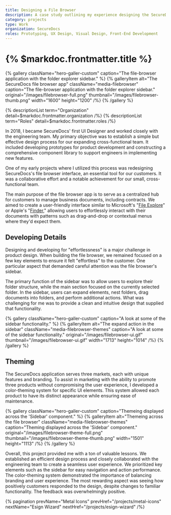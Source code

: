 ```yaml
---
title: Designing a File Browser
description: A case study outlining my experience designing the SecureDocs filebrowser application
category: projects
type: Work
organization: SecureDocs
roles: Prototyping, UX Design, Visual Design, Front-End Development
---
```


# {% $markdoc.frontmatter.title %}

{% gallery 
  className="hero-galler-custom"
  caption="The file-browser application with the folder explorer sidebar." %}
{% galleryItem
  alt="The SecureDocs file browser app"
  className="media-filebrowser"
  caption="The file-browser application with the folder explorer sidebar."
  original="/images/filebrowser-full.png"
  thumbnail="/images/filebrowser-thumb.png"
  width="1600"
  height="1200"
/%}
{% /gallery %}

{% descriptionList term="Organization" detail=$markdoc.frontmatter.organization /%}
{% descriptionList term="Roles" detail=$markdoc.frontmatter.roles /%}

In 2018, I became SecureDocs' first UI Designer and worked closely with the engineering team. My primary objective was to establish a simple but effective design process for our expanding cross-functional team. It included developing prototypes for product development and constructing a comprehensive component library to support engineers in implementing new features.

One of my early projects where I utilized this process was redesigning SecureDocs's file browser interface, an essential tool for our customers. It was a collaborative effort and a notable achievement for our small, cross-functional team.

The main purpose of the file browser app is to serve as a centralized hub for customers to manage business documents, including contracts. We aimed to create a user-friendly interface similar to Microsoft's "[File Explore](https://en.wikipedia.org/wiki/File_Explorer)" or  Apple's "[Finder](https://en.wikipedia.org/wiki/Finder_(software))," allowing users to effortlessly interact with their documents with patterns such as drag-and-drop or contextual menus where they'd expect them.

## Developing Details

Designing and developing for "effortlessness" is a major challenge in product design. When building the file browser, we remained focused on a few key elements to ensure it felt "effortless" to the customer. One particular aspect that demanded careful attention was the file browser's sidebar.

The primary function of the sidebar was to allow users to explore their folder structure, while the main section focused on the currently selected folder. In the sidebar, users can expand elements, nest folders, drag documents into folders, and perform additional actions. What was challenging for me was to provide a clean and intuitive design that supplied that functionality.

{% gallery 
  className="hero-galler-custom"
  caption="A look at some of the sidebar functionality." %}
{% galleryItem
  alt="The expand action in the sidebar"
  className="media-filebrowser-themes"
  caption="A look at some of the sidebar functionality."
  original="/images/filebrowser-ui.gif"
  thumbnail="/images/filebrowser-ui.gif"
  width="1713"
  height="1014"
/%}
{% /gallery %}

## Theming

The SecureDocs application serves three markets, each with unique features and branding. To assist in marketing with the ability to promote three products without compromising the user experience, I developed a color-theming system for specific UI elements. This system allowed each product to have its distinct appearance while ensuring ease of maintenance.

{% gallery 
  className="hero-galler-custom" 
  caption="Themeing displayed across the 'Sidebar' component." %}
{% galleryItem
  alt="Themeing across the file browser"
  className="media-filebrowser-themes"
  caption="Theming displayed across the 'Sidebar' component."
  original="/images/filebrowser-theme-full.png"
  thumbnail="/images/filebrowser-theme-thumb.png"
  width="1501"
  height="1113"
/%}
{% /gallery %}

Overall, this project provided me with a ton of valuable lessons. We established an efficient design process and closely collaborated with the engineering team to create a seamless user experience. We prioritized key elements such as the sidebar for easy navigation and action performance. The color-theming system demonstrated the importance of balancing branding and user experience. The most rewarding aspect was seeing how positively customers responded to the design, despite changes to familiar functionality. The feedback was overwhelmingly positive.

{% pagination 
  prevName="Metal Icons"
  prevHref="/projects/metal-icons"
  nextName="Esign Wizard"
  nextHref="/projects/esign-wizard" 
/%}